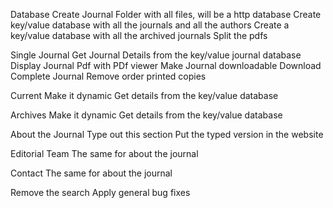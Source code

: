 Database
Create Journal Folder with all files, will be a http database
Create key/value database with all the journals and all the authors
Create a key/value database with all the archived journals
Split the pdfs

Single Journal
Get Journal Details from the key/value journal database
Display Journal Pdf with PDf viewer
Make Journal downloadable
Download Complete Journal
Remove order printed copies

Current
Make it dynamic
Get details from the key/value database

Archives
Make it dynamic
Get details from the key/value database

About the Journal
Type out this section
Put the typed version in the website

Editorial Team
The same for about the journal

Contact
The same for about the journal

Remove the search
Apply general bug fixes
